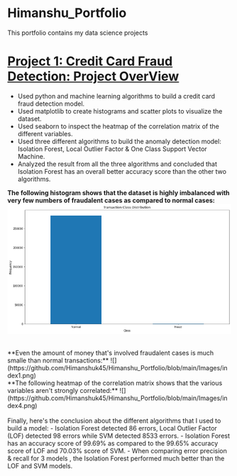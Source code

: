 # Himanshu_Portfolio
This portfolio contains my data science projects

# [Project 1: Credit Card Fraud Detection: Project OverView](https://github.com/Himanshuk45/Himanshu_Portfolio/blob/main/CreditCard_FraudDetection.ipynb)
- Used python and machine learning algorithms to build a credit card fraud detection model. <br />
- Used matplotlib to create histograms and scatter plots to visualize the dataset. <br />
- Used seaborn to inspect the heatmap of the correlation matrix of the different variables. <br />
- Used three different algorithms to build the anomaly detection model: Isolation Forest, Local Outlier Factor & One Class Support Vector Machine. <br />
- Analyzed the result from all the three algorithms and concluded that Isolation Forest has an overall better accuracy score than the other two algorithms.

**The following histogram shows that the dataset is highly imbalanced with very few numbers of fraudalent cases as compared to normal cases:** <br />
![](https://github.com/Himanshuk45/Himanshu_Portfolio/blob/main/Images/index.PNG)

<br />
**Even the amount of money that's involved fraudalent cases is much smalle than normal transactions:**
![](https://github.com/Himanshuk45/Himanshu_Portfolio/blob/main/Images/index1.png)
<br />
**The following heatmap of the correlation matrix shows that the various variables aren't strongly correlated:**
![](https://github.com/Himanshuk45/Himanshu_Portfolio/blob/main/Images/index4.png)
<br /><br />
Finally, here's the conclusion about the different algorithms that I used to build a model:
- Isolation Forest detected 86 errors, Local Outlier Factor (LOF) detected 98 errors while SVM detected 8533 errors.
- Isolation Forest has an accuracy score of 99.69% as compared to the 99.65% accuracy score of LOF and 70.03% score of SVM.
- When comparing error precision & recall for 3 models , the Isolation Forest performed much better than the LOF and SVM models.
